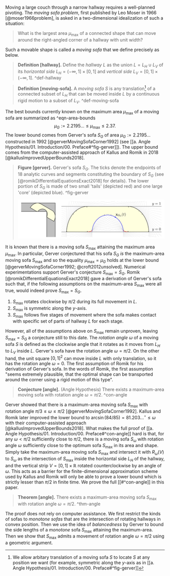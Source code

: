Moving a large couch through a narrow hallway requires a well-planned pivoting. The _moving sofa problem_, first published by Leo Moser in 1966 [@moser1966problem], is asked in a two-dimensional idealization of such a situation:

> What is the largest area $\mu_{\text{max}}$ of a connected shape that can move around the right-angled corner of a hallway with unit width?

Such a movable shape is called a _moving sofa_ that we define precisely as below.

> __Definition [hallway].__ Define the _hallway_ $L$ as the union $L = L_H \cup L_V$ of its _horizontal side_ $L_H = (-\infty, 1] \times [0, 1]$ and _vertical side_ $L_V = [0, 1] \times (-\infty, 1]$. ^def-hallway

> __Definition [moving-sofa].__ A _moving sofa_ $S$ is any translation[^sofa-translation] of a connected subset of $L_H$ that can be moved inside $L$ by a continuous rigid motion to a subset of $L_V$. ^def-moving-sofa

The best bounds currently known on the maximum area $\mu_{\max}$ of a moving sofa are summarized as ^eqn-area-bounds
$$
\mu_G := 2.2195\dots \leq \mu_{\max} \leq 2.37.
$$
The lower bound comes from Gerver's sofa $S_G$ of area $\mu_G := 2.2195\dots$ constructed in 1992 [@gerverMovingSofaCorner1992] (see [[a. Angle Hypothesis/01. Introduction/00. Preface#^fig-gerver]]). The upper bound comes from the computer-assisted approach of Kallus and Romik in 2018 [@kallusImprovedUpperBounds2018].

> __Figure [gerver].__ Gerver's sofa $S_G$. The ticks denote the endpoints of 18 analytic curves and segments constituting the boundary of $S_G$ (see [@romikDifferentialEquationsExact2018] for details). The lower portion of $S_G$ is made of two small 'tails' (depicted red) and one large 'core' (depicted blue). ^fig-gerver
> 
> ![100%](images/gerver-full.svg)

It is known that there is a moving sofa $S_{\max}$ attaining the maximum area $\mu_{\max}$. In particular, Gerver conjectured that his sofa $S_G$ _is_ the maximum-area moving sofa $S_{\max}$ and so the equality $\mu_{\max} = \mu_G$ holds at the lower bound [@gerverMovingSofaCorner1992; @croft2012unsolved]. Numerical experimentations support Gerver's conjecture $S_{\max} = S_G$. Romik [@romikDifferentialEquationsExact2018] gave a derivation of Gerver's sofa such that, if the following assumptions on the maximum-area $S_{\max}$ were all true, would indeed prove $S_{\max} = S_G$.

1. $S_{\max}$ rotates clockwise by $\pi/2$ during its full movement in $L$.
2. $S_{\max}$ is symmetric along the $y$-axis.
3. $S_{\max}$ follows five stages of movement where the sofa makes contact with specific set of parts of hallway $L$ for each stage.

However, all of the assumptions above on $S_{\max}$ remain unproven, leaving $S_{\max} = S_G$ a conjecture still to this date. The _rotation angle_ $\omega$ of a moving sofa $S$ is defined as the clockwise angle that it rotates as it moves from $L_H$ to $L_V$ inside $L$. Gerver's sofa have the rotation angle $\omega = \pi/2$. On the other hand, the unit square $[0, 1]^2$ can move inside $L$ with only translation, so it has the rotation angle $\omega = 0$. The first assumption of Romik for his derivation of Gerver's sofa. In the words of Romik, the first assumption "seems extremely plausible, that the optimal shape can be transported around the corner using a rigid motion of this type".

> __Conjecture [angle].__ (Angle Hypothesis) There exists a maximum-area moving sofa with rotation angle $\omega = \pi/2$. ^con-angle

Gerver showed that there is a maximum-area moving sofa $S_{\max}$ with rotation angle $\pi/ 3 \leq \omega \leq \pi/2$ [@gerverMovingSofaCorner1992]. Kallus and Romik later improved the lower bound to $\arcsin(84/85) = 81.203\dots^\circ \leq \omega$ with their computer-assisted approach [@kallusImprovedUpperBounds2018]. What makes the full proof of [[a. Angle Hypothesis/01. Introduction/00. Preface#^con-angle]] hard is that, for any $\omega < \pi/2$ sufficiently close to $\pi/2$, there is a moving sofa $S_\omega$ with rotation angle $\omega$ sufficiently close to the optimum sofa $S_{\max}$ in its area and shape. Simply take the maximum-area moving sofa $S_{\max}$ and intersect it with $R_\omega(V)$ to  $S_\omega$ as the intersection of $S_{\max}$ inside the horizontal side $L_H$ of the hallway, and the vertical strip $V = [0, 1] \times \mathbb{R}$ rotated counterclockwise by an angle of $\omega$. This acts as a barrier for the finite-dimensional approximation scheme used by Kallus and Romik will only be able to prove a lower bound which is strictly lesser than $\pi/2$ in finite time. We prove the full [[#^con-angle]] in this paper.

> __Theorem [angle].__ There exists a maximum-area moving sofa $S_{\max}$ with rotation angle $\omega = \pi/2$. ^thm-angle

The proof does not rely on computer assistance. We first restrict the kinds of sofas to _monotone sofas_ that are the intersection of rotating hallways in convex position. Then we use the idea of _balancedness_ by Gerver to bound the side lengths of a _monotone_ sofa $S_{\max}$ attaining the maximum-area. Then we show that $S_{\max}$ admits a movement of rotation angle $\omega = \pi/2$ using a geometric argument.

[^sofa-translation]: We allow arbitary translation of a moving sofa $S$ to locate $S$ at any position we want (for example, symmetric along the $y$-axis as in [[a. Angle Hypothesis/01. Introduction/00. Preface#^fig-gerver]]